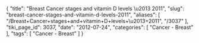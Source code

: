 {
    "title": "Breast Cancer stages and vitamin D levels \u2013 2011",
    "slug": "breast-cancer-stages-and-vitamin-d-levels-2011",
    "aliases": [
        "/Breast+Cancer+stages+and+vitamin+D+levels+\u2013+2011",
        "/3037"
    ],
    "tiki_page_id": 3037,
    "date": "2012-07-24",
    "categories": [
        "Cancer - Breast"
    ],
    "tags": [
        "Cancer - Breast"
    ]
}